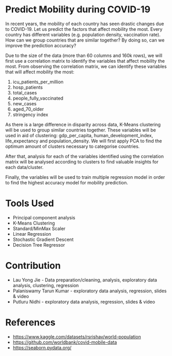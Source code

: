 # Predict Mobility during COVID-19
In recent years, the mobility of each country has seen drastic changes due to COVID-19. Let us predict the factors that affect mobility the most. Every country has different variables (e.g. population density, vaccination rate). How can we group countries that are similar together? By doing so, can we improve the prediction accuracy?

Due to the size of the data (more than 60 columns and 160k rows), we will first use a correlation matrix to identify the variables that affect mobility the most. From observing the correlation matrix, we can identify these variables that will affect mobility the most:
1. icu_patients_per_million
2. hosp_patients
3. total_cases
4. people_fully_vaccinated
5. new_cases
6. aged_70_older
7. stringency index

As there is a large difference in disparity across data, K-Means clustering will be used to group similar countries together. These variables will be used in aid of clustering: gdp_per_capita, human_development_index, life_expectancy and population_density. We will first apply PCA to find the optimum amount of clusters necessary to categorise countries.

After that, analysis for each of the variables identified using the correlation matrix will be analysed according to clusters to find valuable insights for each data/cluster.

Finally, the variables will be used to train multiple regression model in order to find the highest accuracy model for mobility prediction.

# Tools Used
- Principal component analysis
- K-Means Clustering
- Standard/MinMax Scaler
- Linear Regression
- Stochastic Gradient Descent
- Decision Tree Regressor

# Contribution
- Lau Yong Jie - Data preparation/cleaning, analysis, exploratory data analysis, clustering, regression
- Palaniswamy Tarun Kumar - exploratory data analysis, regression, slides & video
- Putluru Nidhi - exploratory data analysis, regression, slides & video

# References
- https://www.kaggle.com/datasets/rsrishav/world-population
- https://github.com/worldbank/covid-mobile-data
- https://seaborn.pydata.org/
